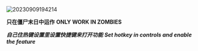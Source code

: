 ![20230909194214](https://github.com/Seosean/TeammatesOutline/assets/88036696/2e7c1dfe-084e-4d14-95ce-f257ece590cd)

**只在僵尸末日中运作**
**ONLY WORK IN ZOMBIES**

***自己住热键设置里设置快捷键来打开功能***
***Set hotkey in controls and enable the feature***
